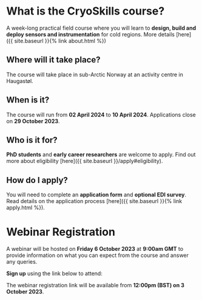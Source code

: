 # What is the CryoSkills course?
A week-long practical field course where you will learn to **design, build and deploy sensors and instrumentation** for cold regions.
More details [here]({{ site.baseurl }}{% link about.html %})

## Where will it take place?
The course will take place in sub-Arctic Norway at an activity centre in Haugastøl.

## When is it?
The course will run from **02 April 2024** to **10 April 2024**.
Applications close on **29 October 2023**.

## Who is it for?
**PhD students** and **early career researchers** are welcome to apply.  Find out more about eligibility [here]({{ site.baseurl }}/apply#eligibility).

## How do I apply? 
You will need to complete an **application form** and **optional EDI survey**. Read details on the application process [here]({{ site.baseurl }}{% link apply.html %}). 

# Webinar Registration
A webinar will be hosted on **Friday 6 October 2023** at **9:00am GMT** to provide information on what you can expect from the course and answer any queries.

**Sign up** using the link below to attend:

<div class="alert alert-warning" role="alert">
    The webinar registration link will be available from <strong>12:00pm (BST) on 3 October 2023</strong>.
</div>